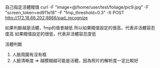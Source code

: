 自己指定活體閥值
curl -F "image=@/home/user/test/foliage/pic9.jpg" -F "screen_token=ed911e18" -F "fmp_threshold=0.3" -X POST http://172.18.66.202:8866/pad_recognize

如果判斷越是活體，fmp的值會越低
所以如果閥值設定的很高，代表非活體容忍度高
   如果閥值設定的很低，代表非活體容忍度低

活體判斷
1. 人臉周圍有沒有框
2. 人臉清晰度 => 越模糊越可能是活體，因為照片的解析度一定比較好
